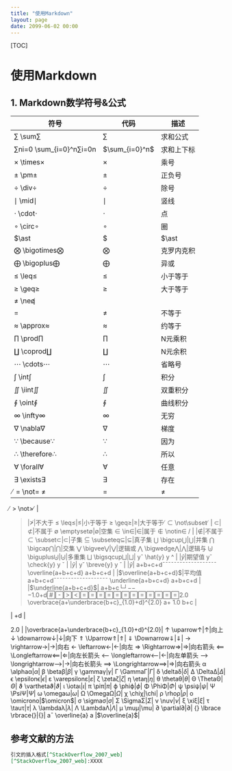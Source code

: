 ```yaml
---
title: "使用Markdown"
layout: page
date: 2099-06-02 00:00
---
```


[TOC]
# 使用Markdown

## 1. Markdown数学符号&公式


| 符号                    | 代码           | 描述       |
| ----------------------- | -------------- | ---------- |
| ∑ \sum∑                 | $\sum$         | 求和公式   |
| ∑ni=0 \sum_{i=0}^n∑i=0n | $\sum_{i=0}^n$ | 求和上下标 |
| × \times×               | $\times$       | 乘号       |
| ± \pm±                  | $\pm$          | 正负号     |
| ÷ \div÷                 | $\div$         | 除号       |
| ∣ \mid∣                 | $\mid$         | 竖线       |
| ⋅ \cdot⋅                | $\cdot$        | 点         |
| ∘ \circ∘                | $\circ$        | 圈         |
| $\ast                   | $              | $\ast      | $      | 星号 |
| ⨂ \bigotimes⨂           | $\bigotimes$   | 克罗内克积 |
| ⨁ \bigoplus⨁            | $\bigoplus$    | 异或       |
| ≤ \leq≤                 | $\leq$         | 小于等于   |
| ≥ \geq≥                 | $\geq$         | 大于等于   |
| ≠ \neq̸                 |
| =                       | $\neq$         | 不等于     |
| ≈ \approx≈              | $\approx$      | 约等于     |
| ∏ \prod∏                | $\prod$        | N元乘积    |
| ∐ \coprod∐              | $\coprod$      | N元余积    |
| ⋯ \cdots⋯               | $\cdots$       | 省略号     |
| ∫ \int∫                 | $\int$         | 积分       |
| ∬ \iint∬                | $\iint$        | 双重积分   |
| ∮ \oint∮                | $\oint$        | 曲线积分   |
| ∞ \infty∞               | $\infty$       | 无穷       |
| ∇ \nabla∇               | $\nabla$       | 梯度       |
| ∵ \because∵             | $\because$     | 因为       |
| ∴ \therefore∴           | $\therefore$   | 所以       |
| ∀ \forall∀              | $\forall$      | 任意       |
| ∃ \exists∃              | $\exists$      | 存在       |
| ̸ = \not= ≠            | =              | $\not=$    | 不等于 |
̸ > \not&gt; 
̸
​|
 >|$\not>$|不大于
≤ \leq≤|$\leq$|小于等于
≥ \geq≥|$\geq$|大于等于
̸ ⊂ \not\subset 
̸
​|
 ⊂|$\not\subset$|不属于
∅ \emptyset∅|$\emptyset$|空集
∈ \in∈|$\in$|属于
∉ \notin∈ 
/
​|
 |$\notin$|不属于
⊂ \subset⊂|$\subset$|子集
⊆ \subseteq⊆|$\subseteq$|真子集
⋃ \bigcup⋃|$\bigcup$|并集
⋂ \bigcap⋂|$\bigcap$|交集
⋁ \bigvee⋁|$\bigvee$|逻辑或
⋀ \bigwedge⋀|$\bigwedge$|逻辑与
⨄ \biguplus⨄|$\biguplus$|多重集
⨆ \bigsqcup⨆|$\bigsqcup$|
yˆ \hat{y} 
y
^
​|
 |$\hat{y}$|期望值
yˇ \check{y} 
y
ˇ
​|
 |$\check{y}$|
y˘ \breve{y} 
y
˘
​|
 |$\breve{y}$|
a+b+c+d¯¯¯¯¯¯¯¯¯¯¯¯¯¯¯¯¯¯¯ \overline{a+b+c+d} 
a+b+c+d
​|
 |$\overline{a+b+c+d}$|平均值
a+b+c+d¯¯¯¯¯¯¯¯¯¯¯¯¯¯¯¯¯¯¯ \underline{a+b+c+d} 
a+b+c+d
​|
 |$\underline{a+b+c+d}$|
a+b+c└┘−−−1.0+d2.0 \overbrace{a+\underbrace{b+c}_{1.0}+d}^{2.0} 
a+ 
1.0
b+c
​|
 
​|
 +d
​|
 
2.0
​|
 |\overbrace{a+\underbrace{b+c}_{1.0}+d}^{2.0}|
↑ \uparrow↑|$\uparrow$|向上
↓ \downarrow↓|$\downarrow$|向下
⇑ \Uparrow⇑|$\Uparrow$|
⇓ \Downarrow⇓|$\Downarrow$|
→ \rightarrow→|$\rightarrow$|向右
← \leftarrow←|$\leftarrow$|向左
⇒ \Rightarrow⇒|$\Rightarrow$|向右箭头
⟸ \Longleftarrow⟸|$\Longleftarrow$|向左长箭头
⟵ \longleftarrow⟵|$\longleftarrow$|向左单箭头
⟶ \longrightarrow⟶|$\longrightarrow$|向右长箭头
⟹ \Longrightarrow⟹|$\Longrightarrow$|向右箭头
α \alphaα|$\alpha$|
β \betaβ|$\beta$|
γ \gammaγ|$\gamma$|
Γ \GammaΓ|$\Gamma$|
δ \deltaδ|$\delta$|
Δ \DeltaΔ|$\Delta$|
ϵ \epsilonϵ|$\epsilon$|
ε \varepsilonε|$\varepsilon$|
ζ \zetaζ|$\zeta$|
η \etaη|$\eta$|
θ \thetaθ|$\theta$|
Θ \ThetaΘ|$\Theta$|
ϑ \varthetaϑ|$\vartheta$|
ι \iotaι|$\iota$|
π \piπ|$\pi$|
ϕ \phiϕ|$\phi$|
Φ \PhiΦ|$\Phi$|
ψ \psiψ|$\psi$|
Ψ \PsiΨ|$\Psi$|
ω \omegaω|$\omega$|
Ω \OmegaΩ|$\Omega$|
χ \chiχ|\chi|
ρ \rhoρ|$\rho$|
ο \omicronο|$\omicron$|
σ \sigmaσ|$\sigma$|
Σ \SigmaΣ|$\Sigma$|
ν \nuν|$\nu$|
ξ \xiξ|$\xi$|
τ \tauτ|$\tau$|
λ \lambdaλ|$\lambda$|
Λ \LambdaΛ|$\Lambda$|
μ \muμ|\mu|
∂ \partial∂|$\partial$|
{} \lbrace \rbrace{}|$\lbrace \rbrace$|
a¯ \overline{a} 
a
 |$\overline{a}$|


## 参考文献的方法

```Markdown
引文的插入格式[^StackOverflow_2007_web]
[^StackOverflow_2007_web]:XXXX 
```